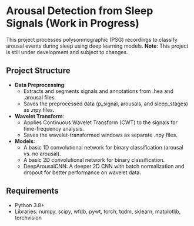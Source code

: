 # Arousal Detection from Sleep Signals (Work in Progress)
This project processes polysomnographic (PSG) recordings to classify arousal events during sleep using deep learning models.
**Note**: This project is still under development and subject to changes.
## Project Structure
- **Data Preprocessing**:
  - Extracts and segments signals and annotations from .hea and .arousal files.
  - Saves the preprocessed data (p_signal, arousals, and sleep_stages) as .npy files.
- **Wavelet Transform**:
  - Applies Continuous Wavelet Transform (CWT) to the signals for time-frequency analysis.
  - Saves the wavelet-transformed windows as separate .npy files.
- **Models**:
  - A basic 1D convolutional network for binary classification (arousal vs. no arousal).
  - A basic 2D convolutional network for binary classification.
  - DeepArousalCNN: A deeper 2D CNN with batch normalization and dropout for better performance on wavelet data.

## Requirements
- Python 3.8+
- Libraries: numpy, scipy, wfdb, pywt, torch, tqdm, sklearn, matplotlib, torchvision
